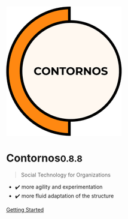 ![Contornos](../assets/logo.png ':size=220')

# Contornos<small>0.8.8</small>

>  Social Technology for Organizations

- ✔️ more agility and experimentation
- ✔️ more fluid adaptation of the structure
 
[Getting Started](/en/start)
